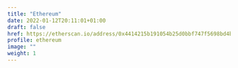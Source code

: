 ```yaml
---
title: "Ethereum"
date: 2022-01-12T20:11:01+01:00
draft: false
href: https://etherscan.io/address/0x4414215b191054b25d0bbf747f5698bd4b9ec058
profile: ethereum
image: ""
weight: 1
---
```

